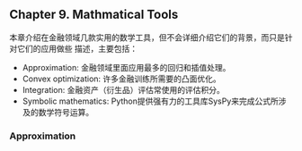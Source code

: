## Chapter 9. Mathmatical Tools

本章介绍在金融领域几款实用的数学工具，但不会详细介绍它们的背景，而只是针对它们的应用做些
描述，主要包括：

- Approximation: 金融领域里面应用最多的回归和插值处理。
- Convex optimization: 许多金融训练所需要的凸面优化。
- Integration: 金融资产（衍生品）评估常使用的评估积分。
- Symbolic mathematics: Python提供强有力的工具库SysPy来完成公式所涉及的数学符号运算。

### Approximation
